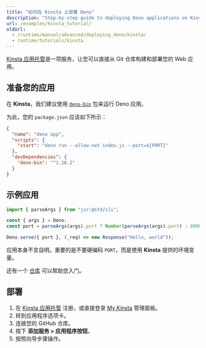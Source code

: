 ```yaml
---
title: "如何在 Kinsta 上部署 Deno"
description: "Step-by-step guide to deploying Deno applications on Kinsta. Learn how to configure package.json, handle environment variables, set up Git deployments, and use Kinsta's application hosting platform."
url: /examples/kinsta_tutorial/
oldUrl:
  - /runtime/manual/advanced/deploying_deno/kinsta/
  - runtime/tutorials/kinsta
---
```


[Kinsta 应用托管](https://kinsta.com/application-hosting)是一项服务，让您可以直接从 Git 仓库构建和部署您的 Web 应用。

## 准备您的应用

在 **Kinsta**，我们建议使用 [`deno-bin`](https://www.npmjs.com/package/deno-bin) 包来运行 Deno 应用。

为此，您的 `package.json` 应该如下所示：

```json title="package.json"
{
  "name": "deno app",
  "scripts": {
    "start": "deno run --allow-net index.js --port=${PORT}"
  },
  "devDependencies": {
    "deno-bin": "^1.28.2"
  }
}
```

## 示例应用

```js
import { parseArgs } from "jsr:@std/cli";

const { args } = Deno;
const port = parseArgs(args).port ? Number(parseArgs(args).port) : 8000;

Deno.serve({ port }, (_req) => new Response("Hello, world"));
```

应用本身不言自明。重要的是不要硬编码 `PORT`，而是使用 **Kinsta** 提供的环境变量。

还有一个 [仓库](https://github.com/kinsta/hello-world-deno) 可以帮助您入门。

## 部署

1. 在 [Kinsta 应用托管](https://kinsta.com/signup/?product_type=app-db) 注册，或直接登录 [My Kinsta](https://my.kinsta.com/) 管理面板。
2. 转到应用程序选项卡。
3. 连接您的 GitHub 仓库。
4. 按下 **添加服务 > 应用程序按钮**。
5. 按照向导步骤操作。